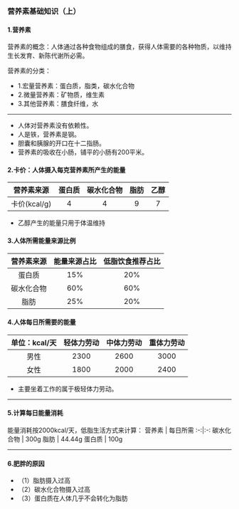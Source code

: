 
### 营养素基础知识（上）

#### 1.营养素
营养素的概念：人体通过各种食物组成的膳食，获得人体需要的各种物质，以维持生长发育、新陈代谢所必需。

营养素的分类：
* 1.宏量营养素：蛋白质，脂类，碳水化合物
* 2.微量营养素：矿物质，维生素
* 3.其他营养素：膳食纤维，水

***
* 人体对营养素没有依赖性。
* 人是铁，营养素是钢。
* 胆囊和胰腺的开口在十二指肠。
* 营养素的吸收在小肠，铺平的小肠有200平米。

#### 2.卡价：人体摄入每克营养素所产生的能量
营养素来源 | 蛋白质 | 碳水化合物 | 脂肪 | 乙醇
:-:|:-:|:-:|:-:|:-:
卡价(kcal/g) | 4 | 4 | 9 | 7
* 乙醇产生的能量只用于体温维持

#### 3.人体所需能量来源比例
营养素来源 | 能量来源占比 | 低脂饮食推荐占比
:-:|:-:|:-:
蛋白质 | 15% | 20%
碳水化合物 | 60% | 60%
脂肪 | 25% | 20%

#### 4.人体每日所需要的能量

单位：kcal/天 | 轻体力劳动 | 中体力劳动 | 重体力劳动
:-:|:-:|:-:|:-:
男性 | 2300 | 2600 | 3000
女性 | 1800 | 2000 | 2400

* 主要坐着工作的属于极轻体力劳动。

*** 

#### 5.计算每日能量消耗
能量消耗按2000kcal/天，低脂生活方式来计算：
营养素 | 每日所需
:-:|:-:
碳水化合物 | 300g
脂肪 | 44.44g
蛋白质 | 100g

*** 

#### 6.肥胖的原因
* （1）脂肪摄入过高
* （2）碳水化合物摄入过高
* （3）蛋白质在人体几乎不会转化为脂肪